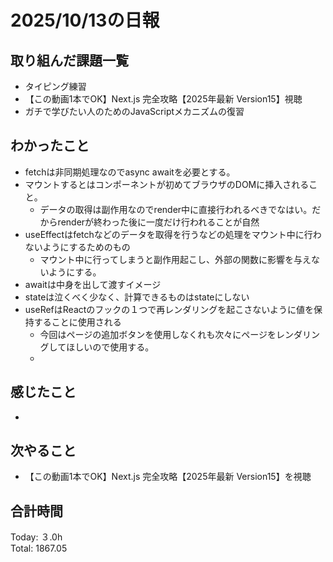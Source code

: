 # 2025/10/13の日報
## 取り組んだ課題一覧
* タイピング練習
* 【この動画1本でOK】Next.js 完全攻略【2025年最新 Version15】視聴
* ガチで学びたい人のためのJavaScriptメカニズムの復習
## わかったこと 
* fetchは非同期処理なのでasync awaitを必要とする。
* マウントするとはコンポーネントが初めてブラウザのDOMに挿入されること。
  * データの取得は副作用なのでrender中に直接行われるべきでなはい。だからrenderが終わった後に一度だけ行われることが自然
* useEffectはfetchなどのデータを取得を行うなどの処理をマウント中に行わないようにするためのもの
  * マウント中に行ってしまうと副作用起こし、外部の関数に影響を与えないようにする。
* awaitは中身を出して渡すイメージ
* stateは泣くべく少なく、計算できるものはstateにしない
* useRefはReactのフックの１つで再レンダリングを起こさないように値を保持することに使用される
  * 今回はページの追加ボタンを使用しなくれも次々にページをレンダリングしてほしいので使用する。
  *      
## 感じたこと
* 
## 次やること
* 【この動画1本でOK】Next.js 完全攻略【2025年最新 Version15】を視聴
##  合計時間 
Today: ３.0h<br>
Total: 1867.05
